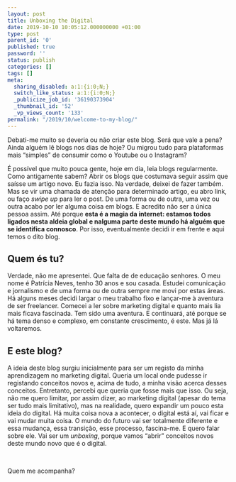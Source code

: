 ```yaml
---
layout: post
title: Unboxing the Digital
date: 2019-10-10 10:05:12.000000000 +01:00
type: post
parent_id: '0'
published: true
password: ''
status: publish
categories: []
tags: []
meta:
  sharing_disabled: a:1:{i:0;N;}
  switch_like_status: a:1:{i:0;N;}
  _publicize_job_id: '36190373904'
  _thumbnail_id: '52'
  _vp_views_count: '133'
permalink: "/2019/10/welcome-to-my-blog/"
---
```

<!-- wp:paragraph -->

Debati-me muito se deveria ou não criar este blog. Será que vale a pena? Ainda alguém lê blogs nos dias de hoje? Ou migrou tudo para plataformas mais “simples” de consumir como o Youtube ou o Instagram?

<!-- /wp:paragraph -->

<!-- wp:paragraph -->

É possível que muito pouca gente, hoje em dia, leia blogs regularmente. Como antigamente sabem? Abrir os blogs que costumava seguir assim que saísse um artigo novo. Eu fazia isso. Na verdade, deixei de fazer também. Mas se vir uma chamada de atenção para determinado artigo, eu abro link, ou faço _swipe up_ para ler o post. De uma forma ou de outra, uma vez ou outra acabo por ler alguma coisa em blogs. E acredito não ser a única pessoa assim. Até porque **esta é a magia da internet: estamos todos ligados nesta aldeia global e nalguma parte deste mundo há alguém que se identifica connosco**. Por isso, eventualmente decidi ir em frente e aqui temos o dito blog.&nbsp;

<!-- /wp:paragraph -->

<!-- wp:heading -->

## Quem és tu?

<!-- /wp:heading -->

<!-- wp:paragraph -->

Verdade, não me apresentei. Que falta de de educação senhores. O meu nome é Patrícia Neves, tenho 30 anos e sou casada. Estudei comunicação e jornalismo e de uma forma ou de outra sempre me movi por estas áreas. Há alguns meses decidi largar o meu trabalho fixo e lançar-me à aventura de ser freelancer. Comecei a ler sobre marketing digital e quanto mais lia mais ficava fascinada. Tem sido uma aventura. E continuará, até porque se há tema denso e complexo, em constante crescimento, é este. Mas já lá voltaremos.&nbsp;

<!-- /wp:paragraph -->

<!-- wp:heading -->

## E este blog?

<!-- /wp:heading -->

<!-- wp:paragraph -->

A ideia deste blog surgiu inicialmente para ser um registo da minha aprendizagem no marketing digital. Queria um local onde pudesse ir registando conceitos novos e, acima de tudo, a minha visão acerca desses conceitos. Entretanto, percebi que queria que fosse mais que isso. Ou seja, não me quero limitar, por assim dizer, ao marketing digital (apesar do tema ser tudo mais limitativo), mas na realidade, quero expandir um pouco esta ideia do digital. Há muita coisa nova a acontecer, o digital está aí, vai ficar e vai mudar muita coisa. O mundo do futuro vai ser totalmente diferente e essa mudança, essa transição, esse processo, fascina-me. E quero falar sobre ele. Vai ser um _unboxing_, porque vamos “abrir” conceitos novos deste mundo novo que é o digital.&nbsp;

<br>

Quem me acompanha?